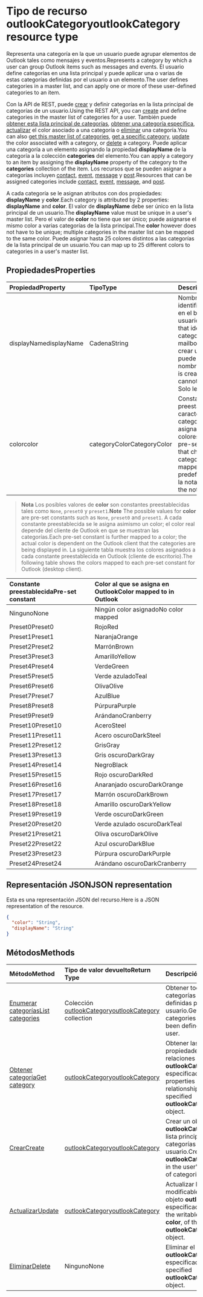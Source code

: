 # <a name="outlookcategory-resource-type"></a><span data-ttu-id="99feb-101">Tipo de recurso outlookCategory</span><span class="sxs-lookup"><span data-stu-id="99feb-101">outlookCategory resource type</span></span>


<span data-ttu-id="99feb-102">Representa una categoría en la que un usuario puede agrupar elementos de Outlook tales como mensajes y eventos.</span><span class="sxs-lookup"><span data-stu-id="99feb-102">Represents a category by which a user can group Outlook items such as messages and events.</span></span> <span data-ttu-id="99feb-103">El usuario define categorías en una lista principal y puede aplicar una o varias de estas categorías definidas por el usuario a un elemento.</span><span class="sxs-lookup"><span data-stu-id="99feb-103">The user defines categories in a master list, and can apply one or more of these user-defined categories to an item.</span></span> 

<span data-ttu-id="99feb-104">Con la API de REST, puede [crear](../api/outlookuser_post_mastercategories.md) y definir categorías en la lista principal de categorías de un usuario.</span><span class="sxs-lookup"><span data-stu-id="99feb-104">Using the REST API, you can [create](../api/outlookuser_post_mastercategories.md) and define categories in the master list of categories for a user.</span></span> <span data-ttu-id="99feb-105">También puede [obtener esta lista principal de categorías](../api/outlookuser_list_mastercategories.md), [obtener una categoría específica](../api/outlookcategory_get.md), [actualizar](../api/outlookcategory_update.md) el color asociado a una categoría o [eliminar](../api/outlookcategory_delete.md) una categoría.</span><span class="sxs-lookup"><span data-stu-id="99feb-105">You can also [get this master list of categories](../api/outlookuser_list_mastercategories.md), [get a specific category](../api/outlookcategory_get.md), [update](../api/outlookcategory_update.md) the color associated with a category, or [delete](../api/outlookcategory_delete.md) a category.</span></span> <span data-ttu-id="99feb-106">Puede aplicar una categoría a un elemento asignando la propiedad **displayName** de la categoría a la colección **categories** del elemento.</span><span class="sxs-lookup"><span data-stu-id="99feb-106">You can apply a category to an item by assigning the **displayName** property of the category to the **categories** collection of the item.</span></span>
<span data-ttu-id="99feb-107">Los recursos que se pueden asignar a categorías incluyen [contact](contact.md), [event](event.md), [message](message.md) y [post](post.md).</span><span class="sxs-lookup"><span data-stu-id="99feb-107">Resources that can be assigned categories include [contact](contact.md), [event](event.md), [message](message.md), and [post](post.md).</span></span>   

<span data-ttu-id="99feb-108">A cada categoría se le asignan atributos con dos propiedades: **displayName** y **color**.</span><span class="sxs-lookup"><span data-stu-id="99feb-108">Each category is attributed by 2 properties: **displayName** and **color**.</span></span> <span data-ttu-id="99feb-109">El valor de **displayName** debe ser único en la lista principal de un usuario.</span><span class="sxs-lookup"><span data-stu-id="99feb-109">The **displayName** value must be unique in a user's master list.</span></span> <span data-ttu-id="99feb-110">Pero el valor de **color** no tiene que ser único; puede asignarse el mismo color a varias categorías de la lista principal.</span><span class="sxs-lookup"><span data-stu-id="99feb-110">The **color** however does not have to be unique; multiple categories in the master list can be mapped to the same color.</span></span> <span data-ttu-id="99feb-111">Puede asignar hasta 25 colores distintos a las categorías de la lista principal de un usuario.</span><span class="sxs-lookup"><span data-stu-id="99feb-111">You can map up to 25 different colors to categories in a user's master list.</span></span>

## <a name="properties"></a><span data-ttu-id="99feb-112">Propiedades</span><span class="sxs-lookup"><span data-stu-id="99feb-112">Properties</span></span>
| <span data-ttu-id="99feb-113">Propiedad</span><span class="sxs-lookup"><span data-stu-id="99feb-113">Property</span></span>     | <span data-ttu-id="99feb-114">Tipo</span><span class="sxs-lookup"><span data-stu-id="99feb-114">Type</span></span>   |<span data-ttu-id="99feb-115">Descripción</span><span class="sxs-lookup"><span data-stu-id="99feb-115">Description</span></span>|
|:---------------|:--------|:----------|
|<span data-ttu-id="99feb-116">displayName</span><span class="sxs-lookup"><span data-stu-id="99feb-116">displayName</span></span>|<span data-ttu-id="99feb-117">Cadena</span><span class="sxs-lookup"><span data-stu-id="99feb-117">String</span></span>|<span data-ttu-id="99feb-118">Nombre único que identifica una categoría en el buzón del usuario.</span><span class="sxs-lookup"><span data-stu-id="99feb-118">A unique name that identifies a category in the user's mailbox.</span></span> <span data-ttu-id="99feb-119">Después de crear una categoría, no puede cambiarse el nombre.</span><span class="sxs-lookup"><span data-stu-id="99feb-119">After a category is created, the name cannot be changed.</span></span> <span data-ttu-id="99feb-120">Solo lectura.</span><span class="sxs-lookup"><span data-stu-id="99feb-120">Read-only.</span></span>|
|<span data-ttu-id="99feb-121">color</span><span class="sxs-lookup"><span data-stu-id="99feb-121">color</span></span>|<span data-ttu-id="99feb-122">categoryColor</span><span class="sxs-lookup"><span data-stu-id="99feb-122">CategoryColor</span></span>|<span data-ttu-id="99feb-123">Constante de color preestablecida que caracteriza a una categoría y a la que se asigna uno de los 25 colores predefinidos.</span><span class="sxs-lookup"><span data-stu-id="99feb-123">A pre-set color constant that characterizes a category, and that is mapped to one of 25 predefined colors.</span></span> <span data-ttu-id="99feb-124">Vea la nota siguiente.</span><span class="sxs-lookup"><span data-stu-id="99feb-124">See the note below.</span></span> |

> <span data-ttu-id="99feb-125">**Nota** Los posibles valores de **color** son constantes preestablecidas tales como `None`, `preset0` y `preset1`.</span><span class="sxs-lookup"><span data-stu-id="99feb-125">**Note** The possible values for **color** are pre-set constants such as `None`, `preset0` and `preset1`.</span></span> <span data-ttu-id="99feb-126">A cada constante preestablecida se le asigna asimismo un color; el color real depende del cliente de Outlook en que se muestran las categorías.</span><span class="sxs-lookup"><span data-stu-id="99feb-126">Each pre-set constant is further mapped to a color; the actual color is dependent on the Outlook client that the categories are being displayed in.</span></span> <span data-ttu-id="99feb-127">La siguiente tabla muestra los colores asignados a cada constante preestablecida en Outlook (cliente de escritorio).</span><span class="sxs-lookup"><span data-stu-id="99feb-127">The following table shows the colors mapped to each pre-set constant for Outlook (desktop client).</span></span> 

| <span data-ttu-id="99feb-128">Constante preestablecida</span><span class="sxs-lookup"><span data-stu-id="99feb-128">Pre-set constant</span></span>  | <span data-ttu-id="99feb-129">Color al que se asigna en Outlook</span><span class="sxs-lookup"><span data-stu-id="99feb-129">Color mapped to in Outlook</span></span> |
|:---------------|:--------|
| <span data-ttu-id="99feb-130">Ninguno</span><span class="sxs-lookup"><span data-stu-id="99feb-130">None</span></span> | <span data-ttu-id="99feb-131">Ningún color asignado</span><span class="sxs-lookup"><span data-stu-id="99feb-131">No color mapped</span></span> |
| <span data-ttu-id="99feb-132">Preset0</span><span class="sxs-lookup"><span data-stu-id="99feb-132">Preset0</span></span> | <span data-ttu-id="99feb-133">Rojo</span><span class="sxs-lookup"><span data-stu-id="99feb-133">Red</span></span> |
| <span data-ttu-id="99feb-134">Preset1</span><span class="sxs-lookup"><span data-stu-id="99feb-134">Preset1</span></span> | <span data-ttu-id="99feb-135">Naranja</span><span class="sxs-lookup"><span data-stu-id="99feb-135">Orange</span></span> |
| <span data-ttu-id="99feb-136">Preset2</span><span class="sxs-lookup"><span data-stu-id="99feb-136">Preset2</span></span> | <span data-ttu-id="99feb-137">Marrón</span><span class="sxs-lookup"><span data-stu-id="99feb-137">Brown</span></span> |
| <span data-ttu-id="99feb-138">Preset3</span><span class="sxs-lookup"><span data-stu-id="99feb-138">Preset3</span></span> | <span data-ttu-id="99feb-139">Amarillo</span><span class="sxs-lookup"><span data-stu-id="99feb-139">Yellow</span></span> |
| <span data-ttu-id="99feb-140">Preset4</span><span class="sxs-lookup"><span data-stu-id="99feb-140">Preset4</span></span> | <span data-ttu-id="99feb-141">Verde</span><span class="sxs-lookup"><span data-stu-id="99feb-141">Green</span></span> |
| <span data-ttu-id="99feb-142">Preset5</span><span class="sxs-lookup"><span data-stu-id="99feb-142">Preset5</span></span> | <span data-ttu-id="99feb-143">Verde azulado</span><span class="sxs-lookup"><span data-stu-id="99feb-143">Teal</span></span> |
| <span data-ttu-id="99feb-144">Preset6</span><span class="sxs-lookup"><span data-stu-id="99feb-144">Preset6</span></span> | <span data-ttu-id="99feb-145">Oliva</span><span class="sxs-lookup"><span data-stu-id="99feb-145">Olive</span></span> |
| <span data-ttu-id="99feb-146">Preset7</span><span class="sxs-lookup"><span data-stu-id="99feb-146">Preset7</span></span> | <span data-ttu-id="99feb-147">Azul</span><span class="sxs-lookup"><span data-stu-id="99feb-147">Blue</span></span> |
| <span data-ttu-id="99feb-148">Preset8</span><span class="sxs-lookup"><span data-stu-id="99feb-148">Preset8</span></span> | <span data-ttu-id="99feb-149">Púrpura</span><span class="sxs-lookup"><span data-stu-id="99feb-149">Purple</span></span> |
| <span data-ttu-id="99feb-150">Preset9</span><span class="sxs-lookup"><span data-stu-id="99feb-150">Preset9</span></span> | <span data-ttu-id="99feb-151">Arándano</span><span class="sxs-lookup"><span data-stu-id="99feb-151">Cranberry</span></span> |
| <span data-ttu-id="99feb-152">Preset10</span><span class="sxs-lookup"><span data-stu-id="99feb-152">Preset10</span></span> | <span data-ttu-id="99feb-153">Acero</span><span class="sxs-lookup"><span data-stu-id="99feb-153">Steel</span></span> |
| <span data-ttu-id="99feb-154">Preset11</span><span class="sxs-lookup"><span data-stu-id="99feb-154">Preset11</span></span> | <span data-ttu-id="99feb-155">Acero oscuro</span><span class="sxs-lookup"><span data-stu-id="99feb-155">DarkSteel</span></span> |
| <span data-ttu-id="99feb-156">Preset12</span><span class="sxs-lookup"><span data-stu-id="99feb-156">Preset12</span></span> | <span data-ttu-id="99feb-157">Gris</span><span class="sxs-lookup"><span data-stu-id="99feb-157">Gray</span></span> |
| <span data-ttu-id="99feb-158">Preset13</span><span class="sxs-lookup"><span data-stu-id="99feb-158">Preset13</span></span> | <span data-ttu-id="99feb-159">Gris oscuro</span><span class="sxs-lookup"><span data-stu-id="99feb-159">DarkGray</span></span> |
| <span data-ttu-id="99feb-160">Preset14</span><span class="sxs-lookup"><span data-stu-id="99feb-160">Preset14</span></span> | <span data-ttu-id="99feb-161">Negro</span><span class="sxs-lookup"><span data-stu-id="99feb-161">Black</span></span> |
| <span data-ttu-id="99feb-162">Preset15</span><span class="sxs-lookup"><span data-stu-id="99feb-162">Preset15</span></span> | <span data-ttu-id="99feb-163">Rojo oscuro</span><span class="sxs-lookup"><span data-stu-id="99feb-163">DarkRed</span></span> |
| <span data-ttu-id="99feb-164">Preset16</span><span class="sxs-lookup"><span data-stu-id="99feb-164">Preset16</span></span> | <span data-ttu-id="99feb-165">Anaranjado oscuro</span><span class="sxs-lookup"><span data-stu-id="99feb-165">DarkOrange</span></span> |
| <span data-ttu-id="99feb-166">Preset17</span><span class="sxs-lookup"><span data-stu-id="99feb-166">Preset17</span></span> | <span data-ttu-id="99feb-167">Marrón oscuro</span><span class="sxs-lookup"><span data-stu-id="99feb-167">DarkBrown</span></span> |
| <span data-ttu-id="99feb-168">Preset18</span><span class="sxs-lookup"><span data-stu-id="99feb-168">Preset18</span></span> | <span data-ttu-id="99feb-169">Amarillo oscuro</span><span class="sxs-lookup"><span data-stu-id="99feb-169">DarkYellow</span></span> |
| <span data-ttu-id="99feb-170">Preset19</span><span class="sxs-lookup"><span data-stu-id="99feb-170">Preset19</span></span> | <span data-ttu-id="99feb-171">Verde oscuro</span><span class="sxs-lookup"><span data-stu-id="99feb-171">DarkGreen</span></span> |
| <span data-ttu-id="99feb-172">Preset20</span><span class="sxs-lookup"><span data-stu-id="99feb-172">Preset20</span></span> | <span data-ttu-id="99feb-173">Verde azulado oscuro</span><span class="sxs-lookup"><span data-stu-id="99feb-173">DarkTeal</span></span> |
| <span data-ttu-id="99feb-174">Preset21</span><span class="sxs-lookup"><span data-stu-id="99feb-174">Preset21</span></span> | <span data-ttu-id="99feb-175">Oliva oscuro</span><span class="sxs-lookup"><span data-stu-id="99feb-175">DarkOlive</span></span> |
| <span data-ttu-id="99feb-176">Preset22</span><span class="sxs-lookup"><span data-stu-id="99feb-176">Preset22</span></span> | <span data-ttu-id="99feb-177">Azul oscuro</span><span class="sxs-lookup"><span data-stu-id="99feb-177">DarkBlue</span></span> |
| <span data-ttu-id="99feb-178">Preset23</span><span class="sxs-lookup"><span data-stu-id="99feb-178">Preset23</span></span> | <span data-ttu-id="99feb-179">Púrpura oscuro</span><span class="sxs-lookup"><span data-stu-id="99feb-179">DarkPurple</span></span> |
| <span data-ttu-id="99feb-180">Preset24</span><span class="sxs-lookup"><span data-stu-id="99feb-180">Preset24</span></span> | <span data-ttu-id="99feb-181">Arándano oscuro</span><span class="sxs-lookup"><span data-stu-id="99feb-181">DarkCranberry</span></span> |

## <a name="json-representation"></a><span data-ttu-id="99feb-182">Representación JSON</span><span class="sxs-lookup"><span data-stu-id="99feb-182">JSON representation</span></span>
<span data-ttu-id="99feb-183">Esta es una representación JSON del recurso.</span><span class="sxs-lookup"><span data-stu-id="99feb-183">Here is a JSON representation of the resource.</span></span>

<!-- {
  "blockType": "resource",
  "optionalProperties": [

  ],
  "baseType": "microsoft.graph.entity",
  "@odata.type": "microsoft.graph.outlookCategory"
}-->

```json
{
  "color": "String",
  "displayName": "String"
}

```

## <a name="methods"></a><span data-ttu-id="99feb-184">Métodos</span><span class="sxs-lookup"><span data-stu-id="99feb-184">Methods</span></span>
| <span data-ttu-id="99feb-185">Método</span><span class="sxs-lookup"><span data-stu-id="99feb-185">Method</span></span>           | <span data-ttu-id="99feb-186">Tipo de valor devuelto</span><span class="sxs-lookup"><span data-stu-id="99feb-186">Return Type</span></span>    |<span data-ttu-id="99feb-187">Descripción</span><span class="sxs-lookup"><span data-stu-id="99feb-187">Description</span></span>|
|:---------------|:--------|:----------|
|[<span data-ttu-id="99feb-188">Enumerar categorías</span><span class="sxs-lookup"><span data-stu-id="99feb-188">List categories</span></span>](../api/outlookuser_list_mastercategories.md) | <span data-ttu-id="99feb-189">Colección [outlookCategory](../resources/outlookcategory.md)</span><span class="sxs-lookup"><span data-stu-id="99feb-189">[outlookCategory](../resources/outlookcategory.md) collection</span></span> |<span data-ttu-id="99feb-190">Obtener todas las categorías que han sido definidas por el usuario.</span><span class="sxs-lookup"><span data-stu-id="99feb-190">Get all the categories that have been defined for the user.</span></span>|
|[<span data-ttu-id="99feb-191">Obtener categoría</span><span class="sxs-lookup"><span data-stu-id="99feb-191">Get category</span></span>](../api/outlookcategory_get.md) | [<span data-ttu-id="99feb-192">outlookCategory</span><span class="sxs-lookup"><span data-stu-id="99feb-192">outlookCategory</span></span>](../resources/outlookcategory.md) |<span data-ttu-id="99feb-193">Obtener las propiedades y relaciones del objeto **outlookCategory** especificado.</span><span class="sxs-lookup"><span data-stu-id="99feb-193">Get the properties and relationships of the specified **outlookCategory** object.</span></span>|
|[<span data-ttu-id="99feb-194">Crear</span><span class="sxs-lookup"><span data-stu-id="99feb-194">Create</span></span>](../api/outlookuser_post_mastercategories.md) | [<span data-ttu-id="99feb-195">outlookCategory</span><span class="sxs-lookup"><span data-stu-id="99feb-195">outlookCategory</span></span>](../resources/outlookcategory.md) |<span data-ttu-id="99feb-196">Crear un objeto **outlookCategory** en la lista principal de categorías del usuario.</span><span class="sxs-lookup"><span data-stu-id="99feb-196">Create an **outlookCategory** object in the user's master list of categories.</span></span>|
|[<span data-ttu-id="99feb-197">Actualizar</span><span class="sxs-lookup"><span data-stu-id="99feb-197">Update</span></span>](../api/outlookcategory_update.md) | [<span data-ttu-id="99feb-198">outlookCategory</span><span class="sxs-lookup"><span data-stu-id="99feb-198">outlookCategory</span></span>](../resources/outlookcategory.md) |<span data-ttu-id="99feb-199">Actualizar la propiedad modificable **color** del objeto **outlookCategory** especificado.</span><span class="sxs-lookup"><span data-stu-id="99feb-199">Update the writable property, **color**, of the specified **outlookCategory** object.</span></span> |
|[<span data-ttu-id="99feb-200">Eliminar</span><span class="sxs-lookup"><span data-stu-id="99feb-200">Delete</span></span>](../api/outlookcategory_delete.md) | <span data-ttu-id="99feb-201">Ninguno</span><span class="sxs-lookup"><span data-stu-id="99feb-201">None</span></span> |<span data-ttu-id="99feb-202">Eliminar el objeto **outlookCategory** especificado.</span><span class="sxs-lookup"><span data-stu-id="99feb-202">Delete the specified **outlookCategory** object.</span></span> |


<!-- uuid: 8fcb5dbc-d5aa-4681-8e31-b001d5168d79
2015-10-25 14:57:30 UTC -->
<!-- {
  "type": "#page.annotation",
  "description": "outlookCategory resource",
  "keywords": "",
  "section": "documentation",
  "suppressions": [
      "Warning: /api-reference/v1.0/resources/outlookcategory.md:
      Failed to parse any rows out of table with headers: |Pre-set constant|Color mapped to in Outlook|"
  ],
  "tocPath": ""
}-->
 